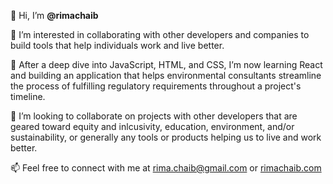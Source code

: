 👋 Hi, I’m **@rimachaib**

👀 I’m interested in collaborating with other developers and companies to build tools that help individuals work and live better.

🌱 After a deep dive into JavaScript, HTML, and CSS, I’m now learning React and building an application that helps environmental consultants streamline the process of fulfilling regulatory requirements throughout a project's timeline.

💞️ I’m looking to collaborate on projects with other developers that are geared toward equity and inlcusivity, education, environment, and/or sustainability, or generally any tools or products helping us to live and work better. 

📫 Feel free to connect with me at rima.chaib@gmail.com or [rimachaib.com](https://rimachaib.com)


